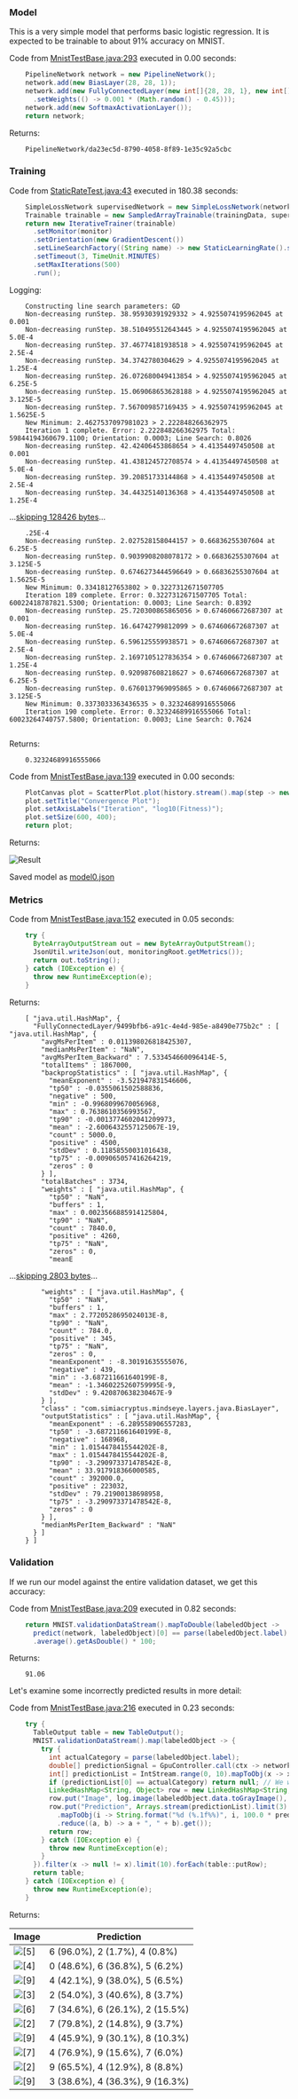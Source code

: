 ### Model
This is a very simple model that performs basic logistic regression. It is expected to be trainable to about 91% accuracy on MNIST.

Code from [MnistTestBase.java:293](../../../../../../../src/test/java/com/simiacryptus/mindseye/opt/MnistTestBase.java#L293) executed in 0.00 seconds: 
```java
    PipelineNetwork network = new PipelineNetwork();
    network.add(new BiasLayer(28, 28, 1));
    network.add(new FullyConnectedLayer(new int[]{28, 28, 1}, new int[]{10})
      .setWeights(() -> 0.001 * (Math.random() - 0.45)));
    network.add(new SoftmaxActivationLayer());
    return network;
```

Returns: 

```
    PipelineNetwork/da23ec5d-8790-4058-8f89-1e35c92a5cbc
```



### Training
Code from [StaticRateTest.java:43](../../../../../../../src/test/java/com/simiacryptus/mindseye/opt/line/StaticRateTest.java#L43) executed in 180.38 seconds: 
```java
    SimpleLossNetwork supervisedNetwork = new SimpleLossNetwork(network, new EntropyLossLayer());
    Trainable trainable = new SampledArrayTrainable(trainingData, supervisedNetwork, 1000);
    return new IterativeTrainer(trainable)
      .setMonitor(monitor)
      .setOrientation(new GradientDescent())
      .setLineSearchFactory((String name) -> new StaticLearningRate().setRate(0.001))
      .setTimeout(3, TimeUnit.MINUTES)
      .setMaxIterations(500)
      .run();
```
Logging: 
```
    Constructing line search parameters: GD
    Non-decreasing runStep. 38.95930391929332 > 4.9255074195962045 at 0.001
    Non-decreasing runStep. 38.510495512643445 > 4.9255074195962045 at 5.0E-4
    Non-decreasing runStep. 37.46774181938518 > 4.9255074195962045 at 2.5E-4
    Non-decreasing runStep. 34.3742780304629 > 4.9255074195962045 at 1.25E-4
    Non-decreasing runStep. 26.072680049413854 > 4.9255074195962045 at 6.25E-5
    Non-decreasing runStep. 15.069068653628188 > 4.9255074195962045 at 3.125E-5
    Non-decreasing runStep. 7.567009857169435 > 4.9255074195962045 at 1.5625E-5
    New Minimum: 2.4627537097981023 > 2.222848266362975
    Iteration 1 complete. Error: 2.222848266362975 Total: 59844194360679.1100; Orientation: 0.0003; Line Search: 0.8026
    Non-decreasing runStep. 42.42406453868654 > 4.41354497450508 at 0.001
    Non-decreasing runStep. 41.438124572708574 > 4.41354497450508 at 5.0E-4
    Non-decreasing runStep. 39.20851733144868 > 4.41354497450508 at 2.5E-4
    Non-decreasing runStep. 34.44325140136368 > 4.41354497450508 at 1.25E-4
```
...[skipping 128426 bytes](etc/157.txt)...
```
    .25E-4
    Non-decreasing runStep. 2.027528158044157 > 0.66836255307604 at 6.25E-5
    Non-decreasing runStep. 0.9039908208078172 > 0.66836255307604 at 3.125E-5
    Non-decreasing runStep. 0.6746273444596649 > 0.66836255307604 at 1.5625E-5
    New Minimum: 0.33418127653802 > 0.3227312671507705
    Iteration 189 complete. Error: 0.3227312671507705 Total: 60022418787821.5300; Orientation: 0.0003; Line Search: 0.8392
    Non-decreasing runStep. 25.720300865865056 > 0.674606672687307 at 0.001
    Non-decreasing runStep. 16.64742799812099 > 0.674606672687307 at 5.0E-4
    Non-decreasing runStep. 6.596125559938571 > 0.674606672687307 at 2.5E-4
    Non-decreasing runStep. 2.1697105127836354 > 0.674606672687307 at 1.25E-4
    Non-decreasing runStep. 0.920987608218627 > 0.674606672687307 at 6.25E-5
    Non-decreasing runStep. 0.6760137969095865 > 0.674606672687307 at 3.125E-5
    New Minimum: 0.3373033363436535 > 0.32324689916555066
    Iteration 190 complete. Error: 0.32324689916555066 Total: 60023264740757.5800; Orientation: 0.0003; Line Search: 0.7624
    
```

Returns: 

```
    0.32324689916555066
```



Code from [MnistTestBase.java:139](../../../../../../../src/test/java/com/simiacryptus/mindseye/opt/MnistTestBase.java#L139) executed in 0.00 seconds: 
```java
    PlotCanvas plot = ScatterPlot.plot(history.stream().map(step -> new double[]{step.iteration, Math.log10(step.point.getMean())}).toArray(i -> new double[i][]));
    plot.setTitle("Convergence Plot");
    plot.setAxisLabels("Iteration", "log10(Fitness)");
    plot.setSize(600, 400);
    return plot;
```

Returns: 

![Result](etc/test.708.png)



Saved model as [model0.json](etc/model0.json)

### Metrics
Code from [MnistTestBase.java:152](../../../../../../../src/test/java/com/simiacryptus/mindseye/opt/MnistTestBase.java#L152) executed in 0.05 seconds: 
```java
    try {
      ByteArrayOutputStream out = new ByteArrayOutputStream();
      JsonUtil.writeJson(out, monitoringRoot.getMetrics());
      return out.toString();
    } catch (IOException e) {
      throw new RuntimeException(e);
    }
```

Returns: 

```
    [ "java.util.HashMap", {
      "FullyConnectedLayer/9499bfb6-a91c-4e4d-985e-a8490e775b2c" : [ "java.util.HashMap", {
        "avgMsPerItem" : 0.011398026818425307,
        "medianMsPerItem" : "NaN",
        "avgMsPerItem_Backward" : 7.533454660096414E-5,
        "totalItems" : 1867000,
        "backpropStatistics" : [ "java.util.HashMap", {
          "meanExponent" : -3.521947831546606,
          "tp50" : -0.0355061502588836,
          "negative" : 500,
          "min" : -0.9968099670056968,
          "max" : 0.7638610356993567,
          "tp90" : -0.0013774602041209973,
          "mean" : -2.6006432557125067E-19,
          "count" : 5000.0,
          "positive" : 4500,
          "stdDev" : 0.11858550031016438,
          "tp75" : -0.009065057416264219,
          "zeros" : 0
        } ],
        "totalBatches" : 3734,
        "weights" : [ "java.util.HashMap", {
          "tp50" : "NaN",
          "buffers" : 1,
          "max" : 0.0023566885914125804,
          "tp90" : "NaN",
          "count" : 7840.0,
          "positive" : 4260,
          "tp75" : "NaN",
          "zeros" : 0,
          "meanE
```
...[skipping 2803 bytes](etc/158.txt)...
```
        "weights" : [ "java.util.HashMap", {
          "tp50" : "NaN",
          "buffers" : 1,
          "max" : 2.7720528695024013E-8,
          "tp90" : "NaN",
          "count" : 784.0,
          "positive" : 345,
          "tp75" : "NaN",
          "zeros" : 0,
          "meanExponent" : -8.30191635555076,
          "negative" : 439,
          "min" : -3.687211661640199E-8,
          "mean" : -1.3460225260759995E-9,
          "stdDev" : 9.420870638230467E-9
        } ],
        "class" : "com.simiacryptus.mindseye.layers.java.BiasLayer",
        "outputStatistics" : [ "java.util.HashMap", {
          "meanExponent" : -6.289558906557283,
          "tp50" : -3.687211661640199E-8,
          "negative" : 168968,
          "min" : 1.0154478415544202E-8,
          "max" : 1.0154478415544202E-8,
          "tp90" : -3.290973371478542E-8,
          "mean" : 33.917918366000585,
          "count" : 392000.0,
          "positive" : 223032,
          "stdDev" : 79.21900138698958,
          "tp75" : -3.290973371478542E-8,
          "zeros" : 0
        } ],
        "medianMsPerItem_Backward" : "NaN"
      } ]
    } ]
```



### Validation
If we run our model against the entire validation dataset, we get this accuracy:

Code from [MnistTestBase.java:209](../../../../../../../src/test/java/com/simiacryptus/mindseye/opt/MnistTestBase.java#L209) executed in 0.82 seconds: 
```java
    return MNIST.validationDataStream().mapToDouble(labeledObject ->
      predict(network, labeledObject)[0] == parse(labeledObject.label) ? 1 : 0)
      .average().getAsDouble() * 100;
```

Returns: 

```
    91.06
```



Let's examine some incorrectly predicted results in more detail:

Code from [MnistTestBase.java:216](../../../../../../../src/test/java/com/simiacryptus/mindseye/opt/MnistTestBase.java#L216) executed in 0.23 seconds: 
```java
    try {
      TableOutput table = new TableOutput();
      MNIST.validationDataStream().map(labeledObject -> {
        try {
          int actualCategory = parse(labeledObject.label);
          double[] predictionSignal = GpuController.call(ctx -> network.eval(ctx, labeledObject.data).getData().get(0).getData());
          int[] predictionList = IntStream.range(0, 10).mapToObj(x -> x).sorted(Comparator.comparing(i -> -predictionSignal[i])).mapToInt(x -> x).toArray();
          if (predictionList[0] == actualCategory) return null; // We will only examine mispredicted rows
          LinkedHashMap<String, Object> row = new LinkedHashMap<String, Object>();
          row.put("Image", log.image(labeledObject.data.toGrayImage(), labeledObject.label));
          row.put("Prediction", Arrays.stream(predictionList).limit(3)
            .mapToObj(i -> String.format("%d (%.1f%%)", i, 100.0 * predictionSignal[i]))
            .reduce((a, b) -> a + ", " + b).get());
          return row;
        } catch (IOException e) {
          throw new RuntimeException(e);
        }
      }).filter(x -> null != x).limit(10).forEach(table::putRow);
      return table;
    } catch (IOException e) {
      throw new RuntimeException(e);
    }
```

Returns: 

Image | Prediction
----- | ----------
![[5]](etc/test.709.png) | 6 (96.0%), 2 (1.7%), 4 (0.8%)  
![[4]](etc/test.710.png) | 0 (48.6%), 6 (36.8%), 5 (6.2%) 
![[9]](etc/test.711.png) | 4 (42.1%), 9 (38.0%), 5 (6.5%) 
![[3]](etc/test.712.png) | 2 (54.0%), 3 (40.6%), 8 (3.7%) 
![[6]](etc/test.713.png) | 7 (34.6%), 6 (26.1%), 2 (15.5%)
![[2]](etc/test.714.png) | 7 (79.8%), 2 (14.8%), 9 (3.7%) 
![[9]](etc/test.715.png) | 4 (45.9%), 9 (30.1%), 8 (10.3%)
![[7]](etc/test.716.png) | 4 (76.9%), 9 (15.6%), 7 (6.0%) 
![[2]](etc/test.717.png) | 9 (65.5%), 4 (12.9%), 8 (8.8%) 
![[9]](etc/test.718.png) | 3 (38.6%), 4 (36.3%), 9 (16.3%)




